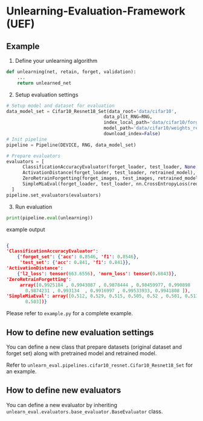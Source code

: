 # Unlearning-Evaluation-Framework (UEF)

## Example

1. Define your unlearning algorithm
```python
def unlearning(net, retain, forget, validation):
    ...
    return unlearned_net
```

2. Setup evaluation settings

```python
# Setup model and dataset for evaluation
data_model_set = Cifar10_Resnet18_Set(data_root='data/cifar10', 
                                    data_plit_RNG=RNG,
                                    index_local_path='data/cifar10/forget_idx.npy',
                                    model_path='data/cifar10/weights_resnet18_cifar10.pth',
                                    download_index=False)
# Init pipeline
pipeline = Pipeline(DEVICE, RNG, data_model_set)

# Prepare evaluators
evaluators = [
      ClassificationAccuracyEvaluator(forget_loader, test_loader, None, None),
      ActivationDistance(forget_loader, test_loader, retrained_model),
      ZeroRetrainForgetting(forget_images, test_images, retrained_model),
      SimpleMiaEval(forget_loader, test_loader, nn.CrossEntropyLoss(reduction="none"), n_splits=10, random_state=0)
  ]
pipeline.set_evaluators(evaluators)
```

3. Run evaluation

```python
print(pipeline.eval(unlearning))
```

example output
```json

{
'ClassificationAccuracyEvaluator': 
    {'forget_set': {'acc': 0.8546, 'f1': 0.8546}, 
     'test_set': {'acc': 0.841, 'f1': 0.841}}, 
'ActivationDistance': 
    {'l2_loss': tensor(663.6556), 'norm_loss': tensor(0.6843)}, 
'ZeroRetrainForgetting': 
     array([0.9925184 , 0.9943087 , 0.9878444 , 0.98459977, 0.990898  ,
       0.9874231 , 0.993134  , 0.9916997 , 0.99533933, 0.9941808 ]), 
'SimpleMiaEval': array([0.512, 0.529, 0.515, 0.505, 0.52 , 0.501, 0.513, 0.504, 0.498,
       0.503])}

```

Please refer to `example.py` for a complete example.

## How to define new evaluation settings

You can define a new class that prepare datasets (original dataset and forget set) along with pretrained model and retrained model.

Refer to `unlearn_eval.pipelines.cifar10_resnet.Cifar10_Resnet18_Set` for an example.

## How to define new evaluators

You can define a new evaluator by inheriting `unlearn_eval.evaluators.base_evaluator.BaseEvaluator` class.


